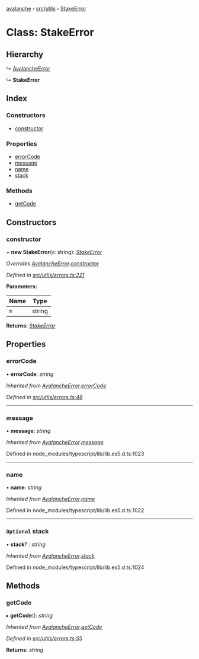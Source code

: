 [avalanche](../README.md) › [src/utils](../modules/src_utils.md) › [StakeError](src_utils.stakeerror.md)

# Class: StakeError

## Hierarchy

  ↳ [AvalancheError](src_utils.avalancheerror.md)

  ↳ **StakeError**

## Index

### Constructors

* [constructor](src_utils.stakeerror.md#constructor)

### Properties

* [errorCode](src_utils.stakeerror.md#errorcode)
* [message](src_utils.stakeerror.md#message)
* [name](src_utils.stakeerror.md#name)
* [stack](src_utils.stakeerror.md#optional-stack)

### Methods

* [getCode](src_utils.stakeerror.md#getcode)

## Constructors

###  constructor

\+ **new StakeError**(`m`: string): *[StakeError](src_utils.stakeerror.md)*

*Overrides [AvalancheError](src_utils.avalancheerror.md).[constructor](src_utils.avalancheerror.md#constructor)*

*Defined in [src/utils/errors.ts:221](https://github.com/ava-labs/avalanchejs/blob/4e59193/src/utils/errors.ts#L221)*

**Parameters:**

Name | Type |
------ | ------ |
`m` | string |

**Returns:** *[StakeError](src_utils.stakeerror.md)*

## Properties

###  errorCode

• **errorCode**: *string*

*Inherited from [AvalancheError](src_utils.avalancheerror.md).[errorCode](src_utils.avalancheerror.md#errorcode)*

*Defined in [src/utils/errors.ts:48](https://github.com/ava-labs/avalanchejs/blob/4e59193/src/utils/errors.ts#L48)*

___

###  message

• **message**: *string*

*Inherited from [AvalancheError](src_utils.avalancheerror.md).[message](src_utils.avalancheerror.md#message)*

Defined in node_modules/typescript/lib/lib.es5.d.ts:1023

___

###  name

• **name**: *string*

*Inherited from [AvalancheError](src_utils.avalancheerror.md).[name](src_utils.avalancheerror.md#name)*

Defined in node_modules/typescript/lib/lib.es5.d.ts:1022

___

### `Optional` stack

• **stack**? : *string*

*Inherited from [AvalancheError](src_utils.avalancheerror.md).[stack](src_utils.avalancheerror.md#optional-stack)*

Defined in node_modules/typescript/lib/lib.es5.d.ts:1024

## Methods

###  getCode

▸ **getCode**(): *string*

*Inherited from [AvalancheError](src_utils.avalancheerror.md).[getCode](src_utils.avalancheerror.md#getcode)*

*Defined in [src/utils/errors.ts:55](https://github.com/ava-labs/avalanchejs/blob/4e59193/src/utils/errors.ts#L55)*

**Returns:** *string*
